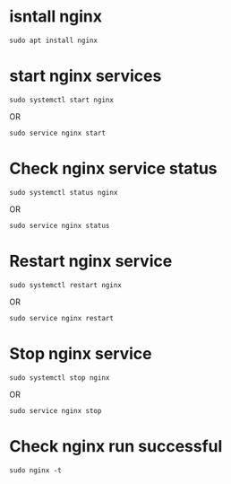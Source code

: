 # isntall nginx
```
sudo apt install nginx
```
# start nginx services
```
sudo systemctl start nginx
```
  OR
  ```
  sudo service nginx start
  ```
  # Check nginx service status
  ```
  sudo systemctl status nginx
  ```
  OR
  ```
  sudo service nginx status
  ```

  # Restart nginx service
  ```
  sudo systemctl restart nginx
  ```
  OR 
  ```
  sudo service nginx restart
  ```

  # Stop nginx service
  ```
  sudo systemctl stop nginx
  ```
  OR
  ```
  sudo service nginx stop
  ```
  # Check nginx run successful
  ```
  sudo nginx -t
  ```
  